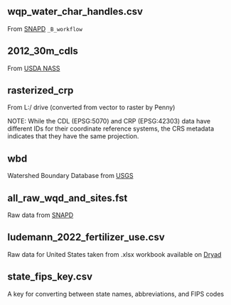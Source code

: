 ## wqp_water_char_handles.csv

From [SNAPD](https://www.nature.com/articles/s41597-022-01650-6) `_B_workflow`

## 2012_30m_cdls

From [USDA NASS](https://www.nass.usda.gov/Research_and_Science/Cropland/Release/)

## rasterized_crp

From L:/ drive (converted from vector to raster by Penny)

NOTE: While the CDL (EPSG:5070) and CRP (EPSG:42303) data have different IDs for their coordinate reference systems, the CRS metadata indicates that they have the same projection.

## wbd

Watershed Boundary Database from [USGS](https://www.usgs.gov/national-hydrography/news/nhd-and-wbd-now-available-geopackage-format)

## all_raw_wqd_and_sites.fst

Raw data from [SNAPD](https://www.nature.com/articles/s41597-022-01650-6)

## ludemann_2022_fertilizer_use.csv

Raw data for United States taken from .xlsx workbook available on [Dryad](https://datadryad.org/stash/dataset/doi:10.5061/dryad.2rbnzs7qh)

## state_fips_key.csv

A key for converting between state names, abbreviations, and FIPS codes
